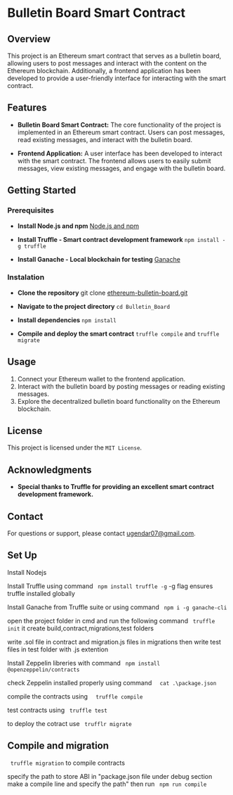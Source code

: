 # Bulletin Board Smart Contract

## Overview

This project is an Ethereum smart contract that serves as a bulletin board, allowing users to post messages and interact with the content on the Ethereum blockchain. Additionally, a frontend application has been developed to provide a user-friendly interface for interacting with the smart contract.

## Features

- **Bulletin Board Smart Contract:** The core functionality of the project is implemented in an Ethereum smart contract. Users can post messages, read existing messages, and interact with the bulletin board.

- **Frontend Application:** A user interface has been developed to interact with the smart contract. The frontend allows users to easily submit messages, view existing messages, and engage with the bulletin board.

## Getting Started

### Prerequisites

- **Install Node.js and npm** 
[Node.js and npm](https://nodejs.org/)

- **Install Truffle - Smart contract development framework**
```npm install -g truffle```

- **Install Ganache - Local blockchain for testing**
[Ganache](https://www.trufflesuite.com/ganache)
 
### Instalation

- **Clone the repository**
git clone [ethereum-bulletin-board.git](https://github.com/ugendar07/Bulletin_Board.git)

- **Navigate to the project directory**
```cd Bulletin_Board```

- **Install dependencies**
```npm install```

- **Compile and deploy the smart contract**
```truffle compile``` and 
```truffle migrate```

## Usage
1. Connect your Ethereum wallet to the frontend application.
2. Interact with the bulletin board by posting messages or reading existing messages.
3. Explore the decentralized bulletin board functionality on the Ethereum blockchain.

## License
This project is licensed under the ```MIT License```.

## Acknowledgments
- **Special thanks to Truffle for providing an excellent smart contract development framework.**
## Contact 
For questions or support, please contact ugendar07@gmail.com.
## Set Up
Install Nodejs 

Install Truffle using command ``` npm install truffle -g``` -g flag ensures truffle installed globally

Install Ganache from Truffle suite or using command ``` npm i -g ganache-cli```

open the project folder in cmd and run the following command ``` truffle init``` it create build,contract,migrations,test folders 

write .sol file in contract and migration.js files in migrations then write test files in test folder with .js extention

Install Zeppelin libreries with command ``` npm install @openzeppelin/contracts``` 

check Zeppelin installed properly using command ```  cat .\package.json``` 

compile the contracts using ```  truffle compile```

test contracts using ``` truffle test```

to deploy the cotract use ``` trufflr migrate```

## Compile and migration 

``` truffle migration``` to compile contracts 

specify the path to store ABI in "package.json file under debug section make a compile line and specify the path" then run ``` npm run compile```
